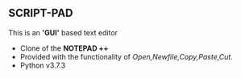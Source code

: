 ## SCRIPT-PAD

This is an **'GUI'** based text editor

- Clone of the **NOTEPAD ++**
- Provided with the functionality of _Open,Newfile,Copy,Paste,Cut_.
- Python v3.7.3



